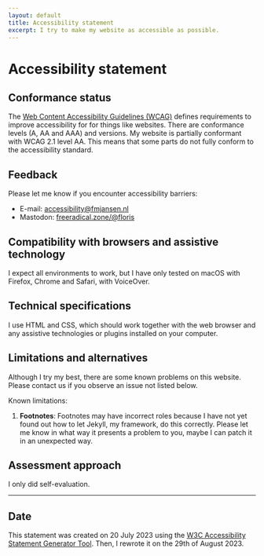 ```yaml
---
layout: default
title: Accessibility statement
excerpt: I try to make my website as accessible as possible.
---
```


# Accessibility statement

## Conformance status

The [Web Content Accessibility Guidelines (WCAG)](https://www.w3.org/WAI/standards-guidelines/wcag/) defines requirements to improve accessibility for for things like websites. There are conformance levels (A, AA and AAA) and versions. My website is partially conformant with WCAG 2.1 level AA. This means that some parts do not fully conform to the accessibility standard.

## Feedback

Please let me know if you encounter accessibility barriers:

- E-mail: [accessibility@fmjansen.nl](mailto:accessibility@fmjansen.nl)
- Mastodon: [freeradical.zone/@floris](https://freeradical.zone/@floris)

## Compatibility with browsers and assistive technology

I expect all environments to work, but I have only tested on macOS with Firefox, Chrome and Safari, with VoiceOver.

## Technical specifications

I use HTML and CSS, which should work together with the web browser and any assistive technologies or plugins installed on your computer.

## Limitations and alternatives

Although I try my best, there are some known problems on this website. Please contact us if you observe an issue not listed below.

Known limitations:

1. **Footnotes**: Footnotes may have incorrect roles because I have not yet found out how to let Jekyll, my framework, do this correctly. Please let me know in what way it presents a problem to you, maybe I can patch it in an unexpected way.

## Assessment approach

I only did self-evaluation.

---

## Date

This statement was created on 20 July 2023 using the [W3C Accessibility Statement Generator Tool](https://www.w3.org/WAI/planning/statements/). Then, I rewrote it on the 29th of August 2023.